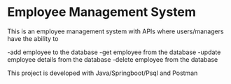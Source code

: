 # Employee Management System

This is an employee management system with APIs where users/managers have the ability to 

-add employee to the database
-get employee from the database
-update employee details from the database
-delete employee from the database

This project is developed with Java/Springboot/Psql and Postman
